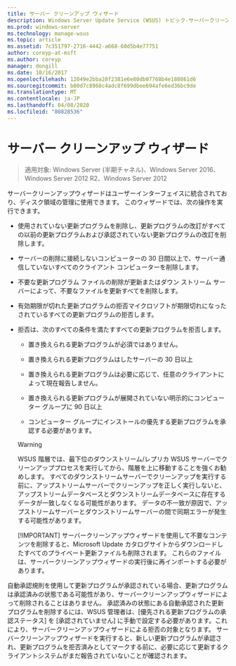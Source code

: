 ```yaml
---
title: サーバー クリーンアップ ウィザード
description: Windows Server Update Service (WSUS) トピック-サーバークリーンアップウィザードを使用してディスク領域を管理する方法
ms.prod: windows-server
ms.technology: manage-wsus
ms.topic: article
ms.assetid: 7c351797-2716-4442-a668-60d5b4e77751
author: coreyp-at-msft
ms.author: coreyp
manager: dongill
ms.date: 10/16/2017
ms.openlocfilehash: 12049e2bba28f2381e6e80db07768b4e180861d6
ms.sourcegitcommit: b00d7c8968c4adc8f699dbee694afe6ed36bc9de
ms.translationtype: MT
ms.contentlocale: ja-JP
ms.lasthandoff: 04/08/2020
ms.locfileid: "80828536"
---
```

# <a name="the-server-cleanup-wizard"></a>サーバー クリーンアップ ウィザード

>適用対象: Windows Server (半期チャネル)、Windows Server 2016、Windows Server 2012 R2、Windows Server 2012

サーバークリーンアップウィザードはユーザーインターフェイスに統合されており、ディスク領域の管理に使用できます。 このウィザードでは、次の操作を実行できます。

- 使用されていない更新プログラムを削除し、更新プログラムの改訂がすべての以前の更新プログラムおよび承認されていない更新プログラムの改訂を削除します。

- サーバーの削除に接続しないコンピューターの 30 日間以上で、サーバー通信していないすべてのクライアント コンピューターを削除します。

- 不要な更新プログラム ファイルの削除が更新またはダウン ストリーム サーバーによって、不要なファイルを更新すべてを削除します。

- 有効期限が切れた更新プログラムの拒否マイクロソフトが期限切れになったされているすべての更新プログラムの拒否します。

- 拒否は、次のすべての条件を満たすすべての更新プログラムを拒否します。

  -   置き換えられる更新プログラムが必須ではありません。

  -   置き換えられる更新プログラムはしたサーバーの 30 日以上

  -   置き換えられる更新プログラムは必要に応じて、任意のクライアントによって現在報告しません。

  -   置き換えられる更新プログラムが展開されていない明示的にコンピューター グループに 90 日以上

  -   コンピューター グループにインストールの優先する更新プログラムを承認する必要があります。

  > [!WARNING]
  >  WSUS 階層では、最下位のダウンストリーム/レプリカ WSUS サーバーでクリーンアッププロセスを実行してから、階層を上に移動することを強くお勧めします。 すべてのダウンストリームサーバーでクリーンアップを実行する前に、アップストリームサーバーでクリーンアップを正しく実行しないと、アップストリームデータベースとダウンストリームデータベースに存在するデータが一致しなくなる可能性があります。 データの不一致が原因で、アップストリームサーバーとダウンストリームサーバーの間で同期エラーが発生する可能性があります。 
  > 
  > [!IMPORTANT]
  >  サーバークリーンアップウィザードを使用して不要なコンテンツを削除すると、Microsoft Update カタログサイトからダウンロードしたすべてのプライベート更新ファイルも削除されます。 これらのファイルは、サーバークリーンアップウィザードの実行後に再インポートする必要があります。 

自動承認規則を使用して更新プログラムが承認されている場合、更新プログラムは承認済みの状態である可能性があり、サーバークリーンアップウィザードによって削除されることはありません。 承認済みの状態にある自動承認された更新プログラムを削除するには、WSUS 管理者は、[優先される更新プログラムの承認ステータス] を [承認されていません] に手動で設定する必要があります。これにより、サーバークリーンアップウィザードによる拒否の対象となります。 サーバークリーンアップウィザードを実行すると、新しい更新プログラムが承認され、更新プログラムを拒否済みとしてマークする前に、必要に応じて更新するクライアントシステムがまだ報告されていないことが確認されます。




